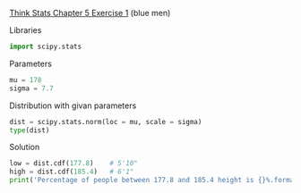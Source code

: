 [Think Stats Chapter 5 Exercise 1](http://greenteapress.com/thinkstats2/html/thinkstats2006.html#toc50) (blue men)

Libraries
``` python
import scipy.stats
```

Parameters

``` python
mu = 178
sigma = 7.7
```

Distribution with givan parameters
``` python
dist = scipy.stats.norm(loc = mu, scale = sigma)
type(dist)
```

Solution

``` python
low = dist.cdf(177.8)    # 5'10"
high = dist.cdf(185.4)   # 6'1"
print('Percentage of people between 177.8 and 185.4 height is {}%.format(high-low))
```
